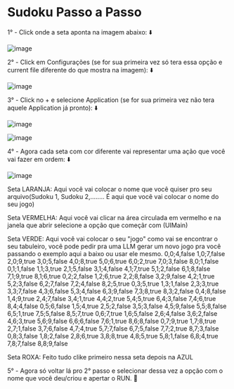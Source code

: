 # Sudoku Passo a Passo 

1° - Click onde a seta aponta na imagem abaixo: ⬇️

![image](https://github.com/user-attachments/assets/5cf931a7-73dc-48db-ac20-c521786471b0)

2° - Click em Configurações (se for sua primeira vez só tera essa opção e current file diferente do que mostra na imagem): ⬇️

![image](https://github.com/user-attachments/assets/de8797ae-55ae-4210-95ac-9107dab7d008)

3° - Click no + e selecione Application (se for sua primeira vez não tera aquele Application já pronto): ⬇️

![image](https://github.com/user-attachments/assets/9190b6e7-b48b-47dc-b212-211587b0f1a2)

![image](https://github.com/user-attachments/assets/960f0a23-b961-4cf1-82f9-3994b8eefb2d)

4° - Agora cada seta com cor diferente vai representar uma ação que você vai fazer em ordem: ⬇️

![image](https://github.com/user-attachments/assets/354f7fd7-6975-44b5-805e-7228dcd1dffc)

Seta LARANJA: Aqui você vai colocar o nome que você quiser pro seu arquivo(Sudoku 1, Sudoku 2,........ É aqui que você vai colocar o nome do seu jogo)

Seta VERMELHA: Aqui você vai clicar na área circulada em vermelho e na janela que abrir selecione a opção que começãr com (UIMain)

Seta VERDE: Aqui você vai colocar o seu "jogo" como vai se encontrar o seu tabuleiro, você pode pedir pra uma LLM gerar um novo jogo pra você passando o exemplo aqui a baixo ou usar ele mesmo.
0,0;4,false 1,0;7,false 2,0;9,true 3,0;5,false 4,0;8,true 5,0;6,true 6,0;2,true 7,0;3,false 8,0;1,false 0,1;1,false 1,1;3,true 2,1;5,false 3,1;4,false 4,1;7,true 5,1;2,false 6,1;8,false 7,1;9,true 8,1;6,true 0,2;2,false 1,2;6,true 2,2;8,false 3,2;9,false 4,2;1,true 5,2;3,false 6,2;7,false 7,2;4,false 8,2;5,true 0,3;5,true 1,3;1,false 2,3;3,true 3,3;7,false 4,3;6,false 5,3;4,false 6,3;9,false 7,3;8,true 8,3;2,false 0,4;8,false 1,4;9,true 2,4;7,false 3,4;1,true 4,4;2,true 5,4;5,true 6,4;3,false 7,4;6,true 8,4;4,false 0,5;6,false 1,5;4,true 2,5;2,false 3,5;3,false 4,5;9,false 5,5;8,false 6,5;1,true 7,5;5,false 8,5;7,true 0,6;7,true 1,6;5,false 2,6;4,false 3,6;2,false 4,6;3,true 5,6;9,false 6,6;6,false 7,6;1,true 8,6;8,false 0,7;9,true 1,7;8,true 2,7;1,false 3,7;6,false 4,7;4,true 5,7;7,false 6,7;5,false 7,7;2,true 8,7;3,false 0,8;3,false 1,8;2,false 2,8;6,true 3,8;8,true 4,8;5,true 5,8;1,false 6,8;4,true 7,8;7,false 8,8;9,false

Seta ROXA: Feito tudo clike primeiro nessa seta depois na AZUL 

5° - Agora só voltar lá pro 2° passo e selecionar dessa vez a opção com o nome que você deu/criou e apertar o RUN. 👋
